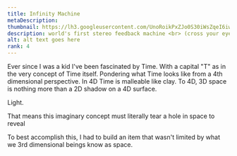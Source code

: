 ```yaml
---
title: Infinity Machine
metaDescription: 
thumbnail: https://lh3.googleusercontent.com/UnoRoikPxZJo0S30iWsZqeI6iwSptbmRIJOKrPlsqliuT6l0r8P_3bP6KcgXwMFLgFUdZrkcilNKLg-xZeql8S7YaD4QBnyn2Yltlu2X2u4sYQGqxApoS8y-zBE0oRdkumGPV9frlg=w2400
description: world's first stereo feedback machine <br> (cross your eyes to view in 3D)
alt: alt text goes here
rank: 4
---
```


Ever since I was a kid I've been fascinated by Time. With a capital "T" as in the very concept of Time itself. Pondering what Time looks like from a 4th dimensional perspective. In 4D Time is malleable like clay. To 4D, 3D space is nothing more than a 2D shadow on a 4D surface.

Light.


That means this imaginary concept must literally tear a hole in space to reveal 

To best accomplish this, I had to build an item that wasn't limited by what we 3rd dimensional beings know as space.